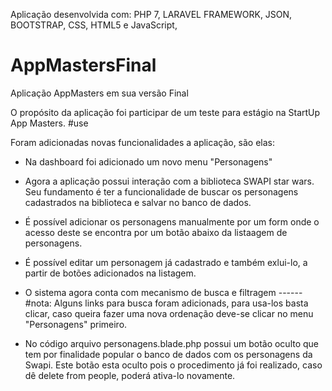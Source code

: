 Aplicação desenvolvida com:
PHP 7, 
LARAVEL FRAMEWORK,
JSON,
BOOTSTRAP,
CSS,
HTML5 e
JavaScript,


# AppMastersFinal
Aplicação AppMasters em sua versão Final 

O propósito da aplicação foi participar de um teste para estágio na StartUp App Masters.
#use

Foram adicionadas novas funcionalidades a aplicação, são elas:
  - Na dashboard foi adicionado um novo menu "Personagens" 

  - Agora a aplicação possui interação com a biblioteca SWAPI star wars. Seu fundamento
  é ter a funcionalidade de buscar os personagens cadastrados na biblioteca e salvar no banco de dados.
  
  - É possível adicionar os personagens manualmente por um form onde o acesso deste se encontra por um botão
  abaixo da listaagem de personagens.
  
  - É possível editar um personagem já cadastrado e também exlui-lo, a partir de botões adicionados na listagem.
  
  - O sistema agora conta com mecanismo de busca e filtragem
      ------ #nota:
             Alguns links para busca foram adicionads, para usa-los basta clicar, caso queira fazer uma nova ordenação
             deve-se clicar no menu "Personagens" primeiro.
             
  - No código arquivo personagens.blade.php possui um botão oculto que tem por finalidade popular o banco de dados com os
  personagens da Swapi. Este botão esta oculto pois o procedimento já foi realizado, caso dê delete from people, poderá ativa-lo
  novamente.
  
  
  
